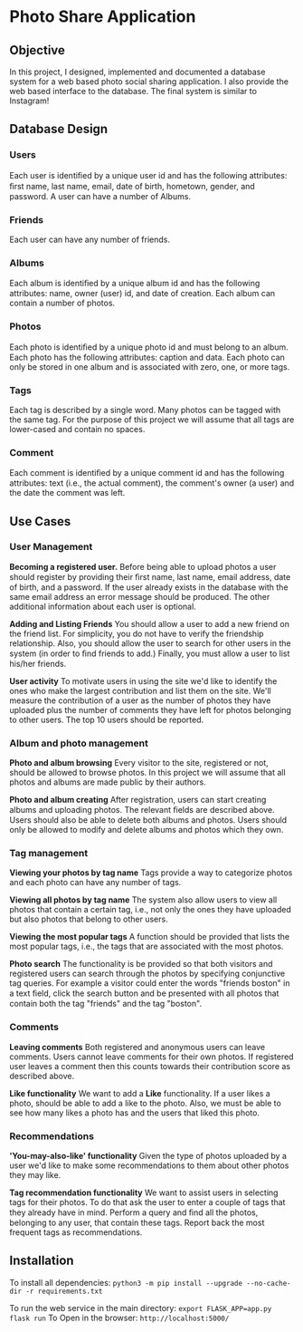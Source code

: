 # Photo Share Application
## Objective
In this project, I designed, implemented and documented a database system for a web based photo social sharing application. I also provide the web based interface to the database. The final system is similar to Instagram!

## Database Design
### Users
Each user is identiﬁed by a unique user id and has the following attributes: ﬁrst name, last name, email, date of birth, hometown, gender, and password. A user can have a number of Albums.

### Friends
Each user can have any number of friends.

### Albums
Each album is identiﬁed by a unique album id and has the following attributes: name, owner (user) id, and date of creation. Each album can contain a number of photos.

### Photos
Each photo is identiﬁed by a unique photo id and must belong to an album. Each photo has the following attributes: caption and data. Each photo can only be stored in one album and is associated with zero, one, or more tags.

### Tags
Each tag is described by a single word. Many photos can be tagged with the same tag. For the purpose of this project we will assume that all tags are lower-cased and contain no spaces. 

### Comment
Each comment is identiﬁed by a unique comment id and has the following attributes: text (i.e., the actual comment), the comment's owner (a user) and the date the comment was left.

## Use Cases
### User Management
**Becoming a registered user.**
Before being able to upload photos a user should register by providing their ﬁrst name, last name, email address, date of birth, and a password. If the user already exists in the database with the same email address an error message should be produced. The other additional information about each user is optional.

**Adding and Listing Friends**
You should allow a user to add a new friend on the friend list. For simplicity, you do not have to verify the friendship relationship. Also, you should allow the user to search for other users in the system (in order to ﬁnd friends to add.) Finally, you must allow a user to list his/her friends.

**User activity** 
To motivate users in using the site we'd like to identify the ones who make the largest contribution and list them on the site. We'll measure the contribution of a user as the number of photos they have uploaded plus the number of comments they have left for photos belonging to other users. The top 10 users should be reported.

### Album and photo management
**Photo and album browsing** 
Every visitor to the site, registered or not, should be allowed to browse photos. In this project we will assume that all photos and albums are made public by their authors.

**Photo and album creating**
After registration, users can start creating albums and uploading photos. The relevant ﬁelds are described above. Users should also be able to delete both albums and photos. Users should only be allowed to modify and delete albums and photos which they own.

### Tag management
**Viewing your photos by tag name** 
Tags provide a way to categorize photos and each photo can have any number of tags. 

**Viewing all photos by tag name**
The system also allow users to view all photos that contain a certain tag, i.e., not only the ones they have uploaded but also photos that belong to other users.

**Viewing the most popular tags**
A function should be provided that lists the most popular tags, i.e., the tags that are associated with the most photos. 

**Photo search**
The functionality is be provided so that both visitors and registered users can search through the photos by specifying conjunctive tag queries. For example a visitor could enter the words "friends boston" in a text ﬁeld, click the search button and be presented with all photos that contain both the tag "friends" and the tag "boston".

### Comments
**Leaving comments** 
Both registered and anonymous users can leave comments. Users cannot leave comments for their own photos. If registered user leaves a comment then this counts towards their contribution score as described above.

**Like functionality**
We want to add a **Like** functionality. If a user likes a photo, should be able to add a like to the photo. Also, we must be able to see how many likes a photo has and the users that liked this photo.

### Recommendations
**'You-may-also-like' functionality**
Given the type of photos uploaded by a user we'd like to make some recommendations to them about other photos they may like. 

**Tag recommendation functionality** 
We want to assist users in selecting tags for their photos. To do that ask the user to enter a couple of tags that they already have in mind. Perform a query and ﬁnd all the photos, belonging to any user, that contain these tags. Report back the most frequent tags as recommendations.

## Installation
To install all dependencies:
`python3 -m pip install --upgrade --no-cache-dir -r requirements.txt`

To run the web service in the main directory:
`export FLASK_APP=app.py`     
`flask run`
To Open in the browser:
`http://localhost:5000/`

